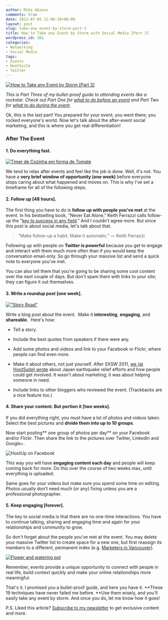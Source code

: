 ```yaml
---
author: Mike Abasov
comments: true
date: 2012-07-05 12:00:38+00:00
layout: post
slug: take-any-event-by-storm-part-3
title: How to Take any Event by Storm with Social Media [Part 3]
wordpress_id: 361
categories:
- Networking
- Social Media
tags:
- Events
- HootSuite
- Twitter
---
```


[![How to Take any Event by Storm [Part 3]](http://marketingbeforefunding.com/wp-content/uploads/2012/07/storm3.png)](http://marketingbeforefunding.com/2012/07/05/take-any-event-by-storm-part-3/)

_This is Part Three of my bullet-proof guide to attending events like a rockstar. Check out Part One for [what to do before an event](http://marketingbeforefunding.com/2012/07/03/take-any-event-by-storm-part-1/) and Part Two for [what to do during the event](http://marketingbeforefunding.com/2012/07/04/take-any-event-by-storm-part-2/)._

Ok, this is the last part! You prepared for your event; you went there; you rocked everyone's world. Now let's talk about the after-event social marketing, and this is where you get real differentiation!


### After The Event




#### 1. Do everything fast.




[![Timer de Cozinha em forma de Tomate](http://farm6.staticflickr.com/5009/5351547427_9d9447efcd.jpg)](http://www.flickr.com/photos/mlpeixoto/5351547427/)


We tend to relax after events and feel like the job is done. Well, it's not. You have a **very brief window of opportunity (one week)** before everyone stops caring about what happened and moves on. This is why I've set a timeframe for all of the following steps.


#### 2. Follow up [48 hours].


The first thing you have to do is **follow up with people you've met** at the event. In his bestselling book, "Never Eat Alone," Keith Ferrazzi calls follow-up the "[key to success in any field](http://www.keithferrazzi.com/relationship-development-skills/how-to-surpass-95-of-your-competition-with-one-simple-gesture/)." And I couldn't agree more. But since this post is about social media, let's talk about that.


> "Make follow-up a habit. Make it automatic." — Keith Ferrazzi


Following up with people on **Twitter is powerful** because you get to engage and interact with them much more often than if you would keep the conversation email-only. So go through your massive list and send a quick note to everyone you've met.

You can also tell them that you're going to be sharing some cool content over the next couple of days. But don't spam them with links to your site; they can figure it out themselves.


#### 3. Write a roundup post [one week].




[!["Story Road"](http://farm1.staticflickr.com/227/497411169_d6eeb0849a.jpg)](http://www.flickr.com/photos/umjanedoan/497411169/)


Write a blog post about the event.  Make it **interesting**, **engaging**, and **shareable**.  Here's how:



	
  * Tell a story.

	
  * Include the best quotes from speakers if there were any.

	
  * Add some photos and videos and link to your Facebook or Flickr, where people can find even more.

	
  * Make it about others, not just yourself.
After SXSW 2011, [we (at HootSuite) wrote](http://blog.hootsuite.com/hootsuite-owls-at-sxsw2011/) about Japan earthquake relief efforts and how people could get involved. It wasn't about marketing; it was about helping someone in need.

	
  * Include links to other bloggers who reviewed the event. (Trackbacks are a nice feature too.)




#### 4. Share your content. But portion it [two weeks].


If you did everything right, you must have a lot of photos and videos taken. Select the best pictures and **divide them into up to 10 groups**.

Now start posting** one group of photos per day** on your Facebook and/or Flickr. Then share the link to the pictures over Twitter, LinkedIn and Google+.


![HootUp on Facebook](http://marketingbeforefunding.com/wp-content/uploads/2012/07/Screen-Shot-2012-07-05-at-2.19.54-AM.png)


This way you will have **engaging content each day** and people will keep coming back for more. Do this over the course of two weeks max, until everything is uploaded.

Same goes for your videos but make sure you spend some time on editing. Photos usually don't need much (or any) fixing unless you are a professional photographer.


#### 5. Keep engaging [forever].


The key to social media is that there are no one-time interactions. You have to continue talking, sharing and engaging time and again for your relationships and community to grow.

So don't forget about the people you've met at the event. You may delete your massive Twitter list to create space for a new one, but first reassign its members to a different, permanent index (e.g. [Marketers in Vancouver](https://twitter.com/#!/Mike_Abasov/yvr-marketers)).


[![Flower and watering pot](http://farm4.staticflickr.com/3336/3280875784_83078ed2b5.jpg)](http://www.flickr.com/photos/jram23/3280875784/)


Remember, events provide a unique opportunity to connect with people in real life, build context quickly and make your online relationships more meaningful.

That's it. I promised you a bullet-proof guide, and here you have it. **These 19 techniques have never failed me before. **Use them wisely, and you'll easily take any event by storm. And once you do, let me know how it goes!

P.S. Liked this article? [Subscribe to my newsletter](http://eepurl.com/bxn-f) to get exclusive content and more.
